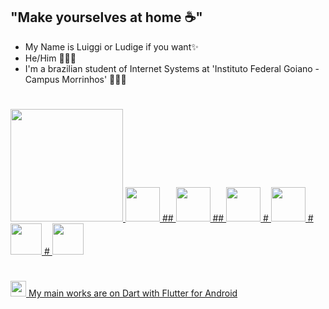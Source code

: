 
## "Make yourselves at home ☕"
- My Name is Luiggi or Ludige if you want✨
- He/Him 👨🏻‍💻
- I'm a brazilian student of Internet Systems at 'Instituto Federal Goiano - Campus Morrinhos' 🙋🏻‍♂️
#
<div>
<a href="https://github.com/ludige">
<img loading="lazy" height="180em" src="https://github-readme-stats.vercel.app/api/top-langs/?username=ludige&layout=compact&langs_count=7&theme=dracula"/>
    <img loading="lazy" src="https://cdn.jsdelivr.net/gh/devicons/devicon/icons/java/java-original.svg" width="55" height="55"/>
    ##
    <img loading="lazy" src="https://cdn.jsdelivr.net/gh/devicons/devicon/icons/javascript/javascript-original.svg" width="55" height="55"/>
    ##
    <img loading="lazy" src="https://cdn.jsdelivr.net/gh/devicons/devicon/icons/nodejs/nodejs-original.svg" width="55" height="55"/>
    #
    <img loading="lazy" src="https://cdn.jsdelivr.net/gh/devicons/devicon/icons/python/python-plain.svg" width="55" height="55"/>
    #
    <img loading="lazy" src="https://cdn.jsdelivr.net/gh/devicons/devicon/icons/dart/dart-original.svg" width="50" height="50"/>
    #
    <img loading="lazy" src="https://cdn.jsdelivr.net/gh/devicons/devicon/icons/flutter/flutter-original.svg" width="50" height="50"/> 
</div>

#
<img loading="lazy" src="https://cdn.jsdelivr.net/gh/devicons/devicon/icons/flutter/flutter-original.svg" width="25" height="25"/> My main works are on Dart with Flutter for Android



